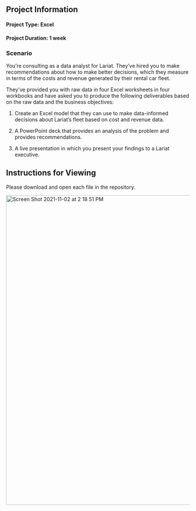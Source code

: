 ## Project Information

#### Project Type: Excel
#### Project Duration: 1 week

### Scenario

You’re consulting as a data analyst for Lariat. They’ve hired you to make recommendations about how to make better decisions, which they measure in terms of the costs and revenue generated by their rental car fleet.

They’ve provided you with raw data in four Excel worksheets in four workbooks and have asked you to produce the following deliverables based on the raw data and the business objectives:

1. Create an Excel model that they can use to make data-informed decisions about Lariat’s fleet based on cost and revenue data.

2. A PowerPoint deck that provides an analysis of the problem and provides recommendations.

3. A live presentation in which you present your findings to a Lariat executive.

## Instructions for Viewing

Please download and open each file in the repository.


<img width="847" alt="Screen Shot 2021-11-02 at 2 18 51 PM" src="https://user-images.githubusercontent.com/83047291/139953168-c828eb7e-688b-4c06-b0fa-816187db46e0.png">

